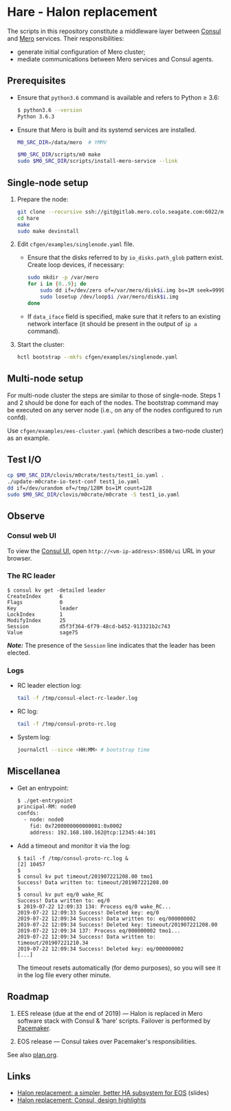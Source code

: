 # Hare - Halon replacement

The scripts in this repository constitute a middleware layer between [Consul](https://www.consul.io/) and [Mero](http://gitlab.mero.colo.seagate.com/mero/mero) services.  Their responsibilities:

- generate initial configuration of Mero cluster;
- mediate communications between Mero services and Consul agents.

## Prerequisites

* Ensure that `python3.6` command is available and refers to Python &geq; 3.6:
  ```sh
  $ python3.6 --version
  Python 3.6.3
  ```

* Ensure that Mero is built and its systemd services are installed.
  ```sh
  M0_SRC_DIR=/data/mero  # YMMV

  $M0_SRC_DIR/scripts/m0 make
  sudo $M0_SRC_DIR/scripts/install-mero-service --link
  ```
  <!-- XXX TODO: Hare should be able to work with Mero installed from rpm. -->

## Single-node setup

1. Prepare the node:
   ```sh
   git clone --recursive ssh://git@gitlab.mero.colo.seagate.com:6022/mero/hare.git
   cd hare
   make
   sudo make devinstall
   ```

2. Edit `cfgen/examples/singlenode.yaml` file.

   * Ensure that the disks referred to by `io_disks.path_glob` pattern
     exist.  Create loop devices, if necessary:
     ```bash
     sudo mkdir -p /var/mero
     for i in {0..9}; do
         sudo dd if=/dev/zero of=/var/mero/disk$i.img bs=1M seek=9999 count=1
         sudo losetup /dev/loop$i /var/mero/disk$i.img
     done
     ```

   * If `data_iface` field is specified, make sure that it refers to
     an existing network interface (it should be present in the output
     of `ip a` command).

3. Start the cluster:
   ```sh
   hctl bootstrap --mkfs cfgen/examples/singlenode.yaml
   ```

## Multi-node setup

For multi-node cluster the steps are similar to those of single-node.
Steps 1 and 2 should be done for each of the nodes.  The bootstrap
command may be executed on any server node (i.e., on any of the nodes
configured to run confd).

Use `cfgen/examples/ees-cluster.yaml` (which describes a two-node cluster)
as an example.

## Test I/O

```sh
cp $M0_SRC_DIR/clovis/m0crate/tests/test1_io.yaml .
./update-m0crate-io-test-conf test1_io.yaml
dd if=/dev/urandom of=/tmp/128M bs=1M count=128
sudo $M0_SRC_DIR/clovis/m0crate/m0crate -S test1_io.yaml
```

## Observe

### Consul web UI

To view the [Consul UI](https://learn.hashicorp.com/consul/getting-started/ui#set-up-access-to-the-ui),
open `http://<vm-ip-address>:8500/ui` URL in your browser.

### The RC leader

```
$ consul kv get -detailed leader
CreateIndex      6
Flags            0
Key              leader
LockIndex        1
ModifyIndex      25
Session          d5f3f364-6f79-48cd-b452-913321b2c743
Value            sage75
```

***Note:*** The presence of the `Session` line indicates that the leader
has been elected.

### Logs

* RC leader election log:
  ```sh
  tail -f /tmp/consul-elect-rc-leader.log
  ```

* RC log:
  ```sh
  tail -f /tmp/consul-proto-rc.log
  ```

* System log:
  ```sh
  journalctl --since <HH:MM> # bootstrap time
  ```

## Miscellanea

* Get an entrypoint:

  ```sh
  $ ./get-entrypoint
  principal-RM: node0
  confds:
    - node: node0
      fid: 0x7200000000000001:0x0002
      address: 192.168.180.162@tcp:12345:44:101
  ```

* Add a timeout and monitor it via the log:

  ```
  $ tail -f /tmp/consul-proto-rc.log &
  [2] 10457
  $
  $ consul kv put timeout/201907221208.00 tmo1
  Success! Data written to: timeout/201907221208.00
  $
  $ consul kv put eq/0 wake_RC
  Success! Data written to: eq/0
  $ 2019-07-22 12:09:33 134: Process eq/0 wake_RC...
  2019-07-22 12:09:33 Success! Deleted key: eq/0
  2019-07-22 12:09:34 Success! Data written to: eq/000000002
  2019-07-22 12:09:34 Success! Deleted key: timeout/201907221208.00
  2019-07-22 12:09:34 137: Process eq/000000002 tmo1...
  2019-07-22 12:09:34 Success! Data written to: timeout/201907221210.34
  2019-07-22 12:09:34 Success! Deleted key: eq/000000002
  [...]
  ```

  The timeout resets automatically (for demo purposes), so you will
  see it in the log file every other minute.

## Roadmap

1. EES release (due at the end of 2019) — Halon is replaced in Mero software stack with Consul & ‘hare’ scripts.  Failover is performed by [Pacemaker](https://clusterlabs.org/pacemaker/).

2. EOS release — Consul takes over Pacemaker's responsibilities.

See also [plan.org](./plan.org).

## Links

- [Halon replacement: a simpler, better HA subsystem for EOS](https://docs.google.com/presentation/d/17Pn61WBbTHpeR4NxGtaDfmmHxgoLW9BnQHRW7WJO0gM/view) (slides)
- [Halon replacement: Consul, design highlights](https://docs.google.com/document/d/1cR-BbxtMjGuZPj8NOc95RyFjqmeFsYf4JJ5Hw_tL1zA/view)
